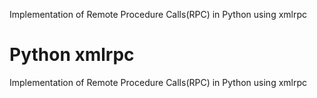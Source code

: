 Implementation of Remote Procedure Calls(RPC) in Python using xmlrpc
# Python xmlrpc
Implementation of Remote Procedure Calls(RPC) in Python using xmlrpc
